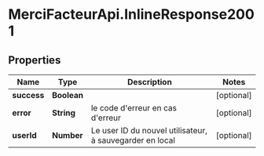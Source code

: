 # MerciFacteurApi.InlineResponse2001

## Properties
Name | Type | Description | Notes
------------ | ------------- | ------------- | -------------
**success** | **Boolean** |  | [optional] 
**error** | **String** | le code d&#x27;erreur en cas d&#x27;erreur | [optional] 
**userId** | **Number** | Le user ID du nouvel utilisateur, à sauvegarder en local | [optional] 
